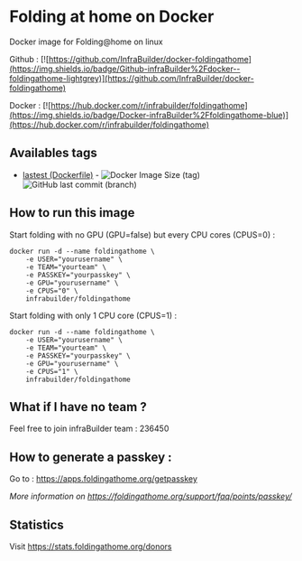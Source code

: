 # Folding at home on Docker

Docker image for Folding@home on linux

Github : [![https://github.com/InfraBuilder/docker-foldingathome](https://img.shields.io/badge/Github-infraBuilder%2Fdocker--foldingathome-lightgrey)](https://github.com/InfraBuilder/docker-foldingathome)

Docker : [![https://hub.docker.com/r/infrabuilder/foldingathome](https://img.shields.io/badge/Docker-infraBuilder%2Ffoldingathome-blue)](https://hub.docker.com/r/infrabuilder/foldingathome)


## Availables tags

- [lastest (Dockerfile)](https://github.com/InfraBuilder/docker-foldingathome/blob/master/Dockerfile) - ![Docker Image Size (tag)](https://img.shields.io/docker/image-size/infrabuilder/foldingathome/latest)![GitHub last commit (branch)](https://img.shields.io/github/last-commit/InfraBuilder/docker-foldingathome/master)

## How to run this image

Start folding with no GPU (GPU=false) but every CPU cores (CPUS=0) :

```
docker run -d --name foldingathome \
    -e USER="yourusername" \
    -e TEAM="yourteam" \
    -e PASSKEY="yourpasskey" \
    -e GPU="yourusername" \
    -e CPUS="0" \
    infrabuilder/foldingathome
```

Start folding with only 1 CPU core (CPUS=1) :

```
docker run -d --name foldingathome \
    -e USER="yourusername" \
    -e TEAM="yourteam" \
    -e PASSKEY="yourpasskey" \
    -e GPU="yourusername" \
    -e CPUS="1" \
    infrabuilder/foldingathome
```

## What if I have no team ?

Feel free to join infraBuilder team : 236450

## How to generate a passkey :

Go to : https://apps.foldingathome.org/getpasskey

*More information on https://foldingathome.org/support/faq/points/passkey/*

## Statistics

Visit https://stats.foldingathome.org/donors
